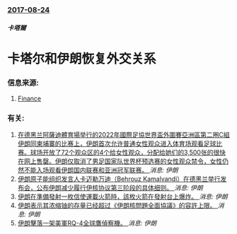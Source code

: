 ### [2017-08-24](/news/2017/08/24/index.md)

##### 卡塔爾
# 卡塔尔和伊朗恢复外交关系 




### 信息来源:

1. [Finance](https://www.ft.com/content/bd8f21c8-889d-11e7-bf50-e1c239b45787)

### 有关:

1. [ 在德黑兰阿薩迪體育場举行的2022年國際足協世界盃外圍賽亞洲區第二圈C組伊朗同柬埔寨的比赛上，伊朗首次允许普通女性观众进入体育场观看足球比赛。球场开放了72个观众区的4个给女性观众，分配给她们的3,500张的很快在网上售罄。伊朗仅取消了男足国家队世界杯预选赛的女性观众禁令，女性仍然不能入场观看伊朗国内联赛和亚洲冠军联赛。 ](/news/2019/10/10/在德黑兰阿薩迪體育場举行的2022年國際足協世界盃外圍賽亞洲區第二圈C組伊朗同柬埔寨的比赛上-伊朗首次允许普通女性观众.md) _消息: 伊朗_
2. [ 伊朗原子能组织发言人卡迈勒万迪（Behrouz Kamalvandi）在德黑兰举行发布会，公布伊朗减少履行伊核协议第三阶段的具体细则。 ](/news/2019/09/7/伊朗原子能组织发言人卡迈勒万迪-Behrouz-Kamalvandi-在德黑兰举行发布会-公布伊朗减少履行伊核协议第三.md) _消息: 伊朗_
3. [伊朗在準備發射一枚信使運載火箭時，該枚火箭在發射台上爆炸。 ](/news/2019/08/29/伊朗在準備發射一枚信使運載火箭時-該枚火箭在發射台上爆炸.md) _消息: 伊朗_
4. [伊朗表示其浓缩铀的存量已经超过《伊朗核問題全面協議》的容許上限。 ](/news/2019/07/1/伊朗表示其浓缩铀的存量已经超过-伊朗核問題全面協議-的容許上限.md) _消息: 伊朗_
5. [伊朗擊落一架美軍RQ-4全球鷹偵察機。 ](/news/2019/06/20/伊朗擊落一架美軍RQ-4全球鷹偵察機.md) _消息: 伊朗_
